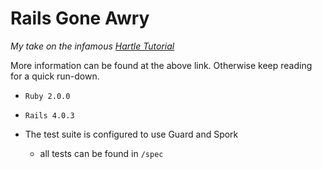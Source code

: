 # Rails Gone Awry
_My take on the infamous [Hartle Tutorial](http://ruby.railstutorial.org/ruby-on-rails-tutorial-book)_

More information can be found at the above link. Otherwise keep reading for a quick run-down.

* `Ruby 2.0.0`
* `Rails 4.0.3`

* The test suite is configured to use Guard and Spork
	* all tests can be found in `/spec` 	
